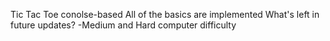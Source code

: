 Tic Tac Toe conolse-based
All of the basics are implemented
What's left in future updates?
  -Medium and Hard computer difficulty
